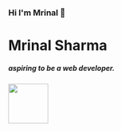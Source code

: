 ### Hi I'm Mrinal 👋

<h1>Mrinal Sharma</h1>

<h5>aspiring to be a web developer.</h5>

<img src="https://www.xhtmljunction.com/blog/wp-content/uploads/2018/02/html5-css3.png" height="80px"></img>
